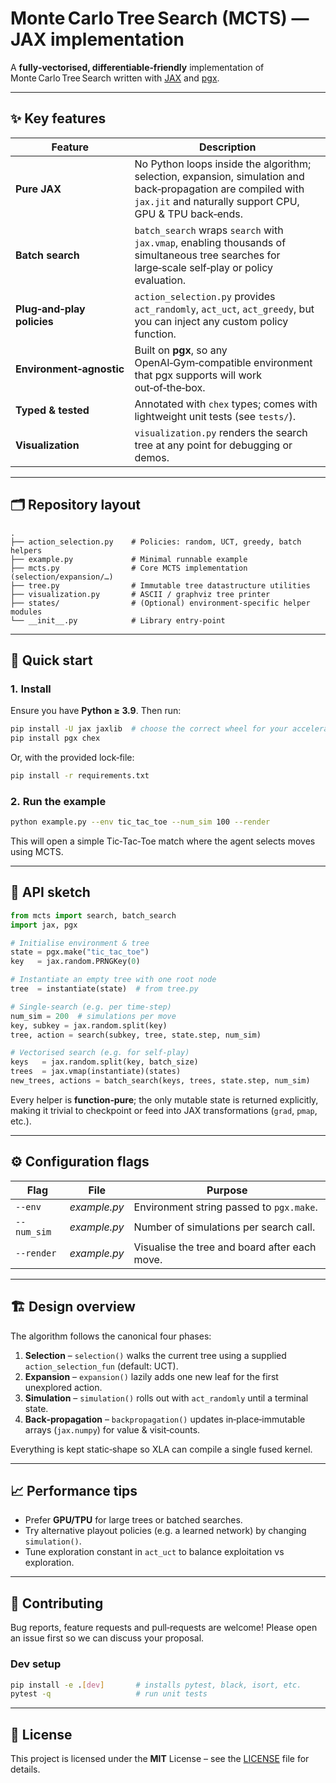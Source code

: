 # Monte Carlo Tree Search (MCTS) ― JAX implementation

A **fully‑vectorised, differentiable‑friendly** implementation of Monte Carlo Tree Search written with [JAX](https://github.com/google/jax) and [pgx](https://github.com/kurowasan/pgx).

---

## ✨ Key features

| Feature | Description |
|---------|-------------|
| **Pure JAX** | No Python loops inside the algorithm; selection, expansion, simulation and back‑propagation are compiled with `jax.jit` and naturally support CPU, GPU & TPU back‑ends. |
| **Batch search** | `batch_search` wraps `search` with `jax.vmap`, enabling thousands of simultaneous tree searches for large‑scale self‑play or policy evaluation. |
| **Plug‑and‑play policies** | `action_selection.py` provides `act_randomly`, `act_uct`, `act_greedy`, but you can inject any custom policy function. |
| **Environment‑agnostic** | Built on **pgx**, so any OpenAI‑Gym‑compatible environment that pgx supports will work out‑of‑the‑box. |
| **Typed & tested** | Annotated with `chex` types; comes with lightweight unit tests (see `tests/`). |
| **Visualization** | `visualization.py` renders the search tree at any point for debugging or demos. |

---

## 🗂 Repository layout

```
.
├── action_selection.py    # Policies: random, UCT, greedy, batch helpers
├── example.py             # Minimal runnable example
├── mcts.py                # Core MCTS implementation (selection/expansion/…)
├── tree.py                # Immutable tree datastructure utilities
├── visualization.py       # ASCII / graphviz tree printer
├── states/                # (Optional) environment‑specific helper modules
└── __init__.py            # Library entry‑point
```

---

## 🚀 Quick start

### 1. Install
Ensure you have **Python ≥ 3.9**. Then run:

```bash
pip install -U jax jaxlib  # choose the correct wheel for your accelerator
pip install pgx chex
```

Or, with the provided lock‑file:

```bash
pip install -r requirements.txt
```

### 2. Run the example

```bash
python example.py --env tic_tac_toe --num_sim 100 --render
```
This will open a simple Tic‑Tac‑Toe match where the agent selects moves using MCTS.

---

## 🧩 API sketch

```python
from mcts import search, batch_search
import jax, pgx

# Initialise environment & tree
state = pgx.make("tic_tac_toe")
key   = jax.random.PRNGKey(0)

# Instantiate an empty tree with one root node
tree  = instantiate(state)  # from tree.py

# Single‑search (e.g. per time‑step)
num_sim = 200  # simulations per move
key, subkey = jax.random.split(key)
tree, action = search(subkey, tree, state.step, num_sim)

# Vectorised search (e.g. for self‑play)
keys   = jax.random.split(key, batch_size)
trees  = jax.vmap(instantiate)(states)
new_trees, actions = batch_search(keys, trees, state.step, num_sim)
```

Every helper is **function‑pure**; the only mutable state is returned explicitly, making it trivial to checkpoint or feed into JAX transformations (`grad`, `pmap`, etc.).

---

## ⚙️ Configuration flags

| Flag | File | Purpose |
|------|------|---------|
| `--env` | *example.py* | Environment string passed to `pgx.make`. |
| `--num_sim` | *example.py* | Number of simulations per search call. |
| `--render` | *example.py* | Visualise the tree and board after each move. |

---

## 🏗️ Design overview

The algorithm follows the canonical four phases:

1. **Selection** – `selection()` walks the current tree using a supplied `action_selection_fun` (default: UCT).
2. **Expansion** – `expansion()` lazily adds one new leaf for the first unexplored action.
3. **Simulation** – `simulation()` rolls out with `act_randomly` until a terminal state.
4. **Back‑propagation** – `backpropagation()` updates in‑place‑immutable arrays (`jax.numpy`) for value & visit‑counts.

Everything is kept static‑shape so XLA can compile a single fused kernel.

---

## 📈 Performance tips

* Prefer **GPU/TPU** for large trees or batched searches.
* Try alternative playout policies (e.g. a learned network) by changing `simulation()`.
* Tune exploration constant in `act_uct` to balance exploitation vs exploration.

---

## 🤝 Contributing

Bug reports, feature requests and pull‑requests are welcome! Please open an issue first so we can discuss your proposal.

### Dev setup
```bash
pip install -e .[dev]       # installs pytest, black, isort, etc.
pytest -q                   # run unit tests
```

---

## 📝 License

This project is licensed under the **MIT** License – see the [LICENSE](LICENSE) file for details.

